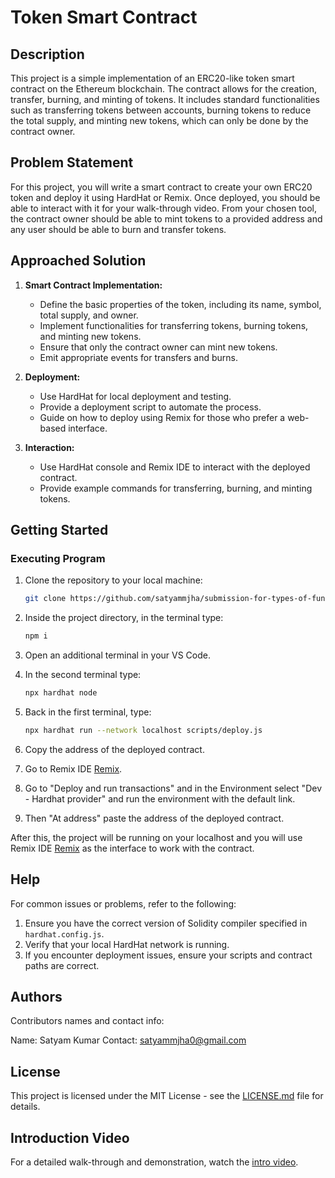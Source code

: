 # Token Smart Contract

## Description

This project is a simple implementation of an ERC20-like token smart contract on the Ethereum blockchain. The contract allows for the creation, transfer, burning, and minting of tokens. It includes standard functionalities such as transferring tokens between accounts, burning tokens to reduce the total supply, and minting new tokens, which can only be done by the contract owner.

## Problem Statement

For this project, you will write a smart contract to create your own ERC20 token and deploy it using HardHat or Remix. Once deployed, you should be able to interact with it for your walk-through video. From your chosen tool, the contract owner should be able to mint tokens to a provided address and any user should be able to burn and transfer tokens.

## Approached Solution

1. **Smart Contract Implementation:** 
   - Define the basic properties of the token, including its name, symbol, total supply, and owner.
   - Implement functionalities for transferring tokens, burning tokens, and minting new tokens.
   - Ensure that only the contract owner can mint new tokens.
   - Emit appropriate events for transfers and burns.

2. **Deployment:**
   - Use HardHat for local deployment and testing.
   - Provide a deployment script to automate the process.
   - Guide on how to deploy using Remix for those who prefer a web-based interface.

3. **Interaction:**
   - Use HardHat console and Remix IDE to interact with the deployed contract.
   - Provide example commands for transferring, burning, and minting tokens.

## Getting Started

### Executing Program

1. Clone the repository to your local machine:
    ```bash
    git clone https://github.com/satyammjha/submission-for-types-of-function-assessment
    ```

2. Inside the project directory, in the terminal type:
    ```bash
    npm i
    ```
3. Open an additional terminal in your VS Code.

4. In the second terminal type:
    ```bash
    npx hardhat node
    ```

5. Back in the first terminal, type:
    ```bash
    npx hardhat run --network localhost scripts/deploy.js
    ```

6. Copy the address of the deployed contract.

7. Go to Remix IDE [Remix](https://remix.ethereum.org/).

8. Go to "Deploy and run transactions" and in the Environment select "Dev - Hardhat provider" and run the environment with the default link.

9. Then "At address" paste the address of the deployed contract.

After this, the project will be running on your localhost and you will use Remix IDE [Remix](https://remix.ethereum.org/) as the interface to work with the contract.

## Help

For common issues or problems, refer to the following:

1. Ensure you have the correct version of Solidity compiler specified in `hardhat.config.js`.
2. Verify that your local HardHat network is running.
3. If you encounter deployment issues, ensure your scripts and contract paths are correct.

## Authors

Contributors names and contact info:

Name: Satyam Kumar
Contact: satyammjha0@gmail.com

## License

This project is licensed under the MIT License - see the [LICENSE.md](LICENSE.md) file for details.

## Introduction Video

For a detailed walk-through and demonstration, watch the [intro video](https://www.loom.com/share/9d1d2c68f3294acd8296e7cec072b9dd?sid=36afffc1-0964-4f42-b264-65bd42fac879).
